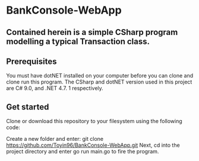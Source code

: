# BankConsole-WebApp

## Contained herein is a simple CSharp program modelling a typical Transaction class.

## Prerequisites
You must have dotNET installed on your computer before you can clone and clone run this program. The CSharp and dotNET version used in this project are C# 9.0, and .NET 4.7. 1 respectively.

## Get started
Clone or download this repository to your filesystem using the following code:

Create a new folder and enter: git clone https://github.com/Toyin96/BankConsole-WebApp.git
Next, cd into the project directory and enter go run main.go to fire the program.
